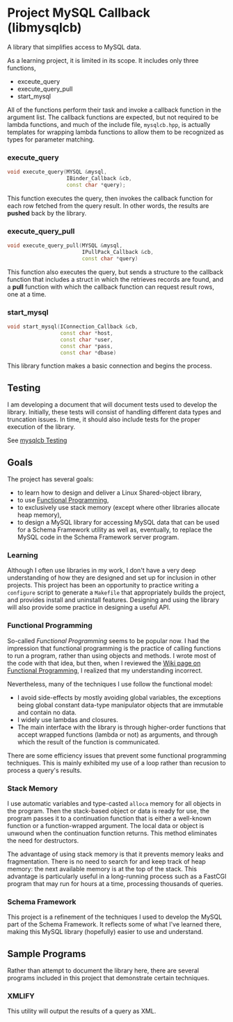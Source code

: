 # Project MySQL Callback (libmysqlcb)

A library that simplifies access to MySQL data.

As a learning project, it is limited in its scope.  It includes only three functions,
- exceute_query
- execute_query_pull
- start_mysql

All of the functions perform their task and invoke a callback function in the argument list.
The callback functions are expected, but not required to be lambda functions, and much of the
include file, `mysqlcb.hpp`, is actually templates for wrapping lambda functions to allow them
to be recognized as types for parameter matching.

### execute_query

~~~c++
void execute_query(MYSQL &mysql,
                   IBinder_Callback &cb,
                   const char *query);
~~~

This function executes the query, then invokes the callback function for each row fetched from
the query result.  In other words, the results are **pushed** back by the library.

### execute_query_pull

~~~c++
void execute_query_pull(MYSQL &mysql,
                        IPullPack_Callback &cb,
                        const char *query)
~~~

This function also executes the query, but sends a structure to the callback function that
includes a struct in which the retrieves records are found, and a **pull** function with
which the callback function can request result rows, one at a time.


### start_mysql

~~~c++
void start_mysql(IConnection_Callback &cb,
                 const char *host,
                 const char *user,
                 const char *pass,
                 const char *dbase)
~~~

This library function makes a basic connection and begins the process.  

## Testing

I am developing a document that will document tests used to develop the
library.  Initially, these tests will consist of handling different data types
and truncation issues.  In time, it should also include tests for the
proper execution of the library.

See [mysqlcb Testing](testing.md)

## Goals

The project has several goals:
- to learn how to design and deliver a Linux Shared-object library,
- to use [Functional Programming](https://en.wikipedia.org/wiki/Functional_programming),
- to exclusively use stack memory (except where other libraries allocate heap memory),
- to design a MySQL library for accessing MySQL data that can be used for a Schema Framework
  utility as well as, eventually, to replace the MySQL code in the Schema Framework
  server program.

### Learning

Although I often use libraries in my work, I don't have a very deep understanding of how
they are designed and set up for inclusion in other projects.  This project has been an
opportunity to practice writing a `configure` script to generate a `Makefile` that 
appropriately builds the project, and provides install and uninstall features.  Designing
and using the library will also provide some practice in designing a useful API.

### Functional Programming

So-called *Functional Programming* seems to be popular now.  I had the impression that
functional programming is the practice of calling functions to run a program, rather than
using objects and methods.  I wrote most of the code with that idea, but then, when I reviewed
the [Wiki page on Functional Programming](https://en.wikipedia.org/wiki/Functional_programming),
I realized that my understanding incorrect.

Nevertheless, many of the techniques I use follow the functional model:
- I avoid side-effects by mostly avoiding global variables, the exceptions being global constant
  data-type manipulator objects that are immutable and contain no data.
- I widely use lambdas and closures.
- The main interface with the library is through higher-order functions that accept wrapped
  functions (lambda or not) as arguments, and through which the result of the function
  is communicated.

There are some efficiency issues that prevent some functional programming techniques.  This is
mainly exhibited my use of a loop rather than recusion to process a query's results.  

### Stack Memory

I use automatic variables and type-casted `alloca` memory for all objects in the program.  Then the
stack-based object or data is ready for use, the program passes it to a continuation function that
is either a well-known function or a function-wrapped argument.  The local data or object is
unwound when the continuation function returns.  This method eliminates the need for destructors.

The advantage of using stack memory is that it prevents memory leaks and fragmentation.
There is no need to search for and keep track of heap memory: the next available memory
is at the top of the stack.  This advantage is particularly useful in a long-running process
such as a FastCGI program that may run for hours at a time, processing thousands of queries.

### Schema Framework

This project is a refinement of the techniques I used to develop the MySQL part of the
Schema Framework.  It reflects some of what I've learned there, making this MySQL library
(hopefully) easier to use and understand.

## Sample Programs

Rather than attempt to document the library here, there are several programs included in this
project that demonstrate certain techniques.

### XMLIFY

This utility will output the results of a query as XML.


